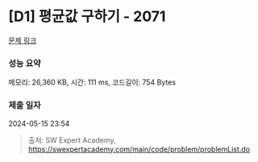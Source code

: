 # [D1] 평균값 구하기 - 2071 

[문제 링크](https://swexpertacademy.com/main/code/problem/problemDetail.do?contestProbId=AV5QRnJqA5cDFAUq) 

### 성능 요약

메모리: 26,360 KB, 시간: 111 ms, 코드길이: 754 Bytes

### 제출 일자

2024-05-15 23:54



> 출처: SW Expert Academy, https://swexpertacademy.com/main/code/problem/problemList.do